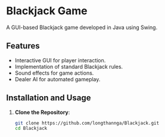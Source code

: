 # Blackjack Game

A GUI-based Blackjack game developed in Java using Swing.

## Features

- Interactive GUI for player interaction.
- Implementation of standard Blackjack rules.
- Sound effects for game actions.
- Dealer AI for automated gameplay.

## Installation and Usage

1. **Clone the Repository**:
   ```bash
   git clone https://github.com/longthannga/Blackjack.git
   cd Blackjack
